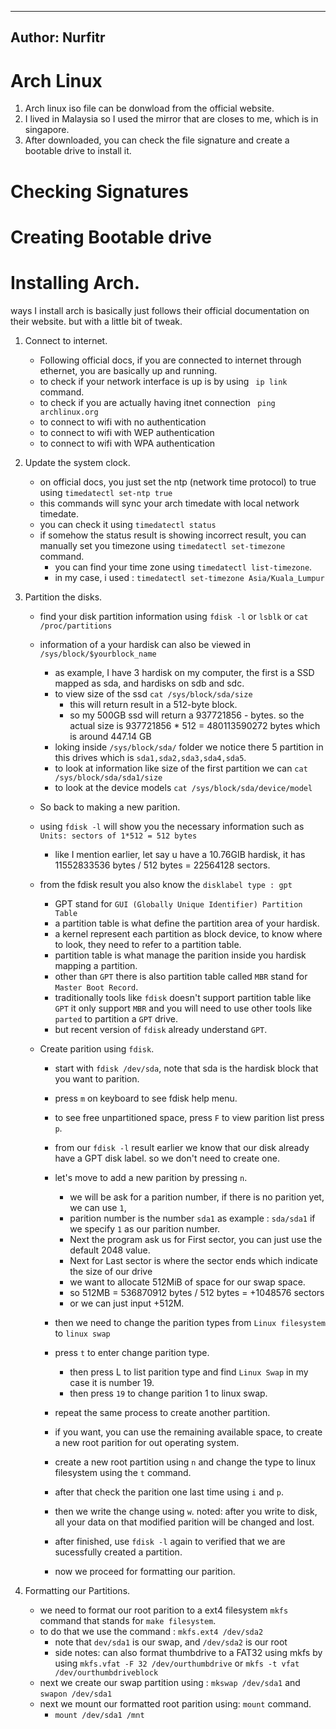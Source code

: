 -------
Author: Nurfitr
-------

# Arch Linux
1. Arch linux iso file can be donwload from the official website.
2. I lived in Malaysia so I used the mirror that are closes to me, which is in singapore.
3. After downloaded, you can check the file signature and create a bootable drive to install it.

# Checking Signatures
# Creating Bootable drive

# Installing Arch.
ways I install arch is basically just follows their official documentation on their website.
but with a little bit of tweak. 

1. Connect to internet.
	- Following official docs, if you are connected to internet through ethernet, you are basically up and running.
	- to check if your network interface is up is by using ` ip link` command.
	- to check if you are actually having itnet connection ` ping archlinux.org`
	- to connect to wifi with no authentication
	- to connect to wifi with WEP authentication
	- to connect to wifi with WPA authentication

2. Update the system clock.
	- on official docs, you just set the ntp (network time protocol) to true using `timedatectl set-ntp true`
	- this commands will sync your arch timedate with local network timedate.
	- you can check it using `timedatectl status`
	- if somehow the status result is showing incorrect result, you can manually set you timezone using
		`timedatectl set-timezone` command.
		- you can find your time zone using `timedatectl list-timezone`.
		- in my case, i used : `timedatectl set-timezone Asia/Kuala_Lumpur`

3. Partition the disks.
	- find your disk partition information using `fdisk -l` or `lsblk` or `cat /proc/partitions`
	- information of a your hardisk can also be viewed in `/sys/block/$yourblock_name`
		- as example, I have 3 hardisk on my computer, the first is a SSD mapped as sda, and hardisks on sdb and sdc.
		- to view size of the ssd `cat /sys/block/sda/size`
			- this will return result in a 512-byte block.
			- so my 500GB ssd will return a 937721856 - bytes. so the actual size is 937721856 * 512 = 480113590272 bytes which is around 447.14 GB
		- loking inside `/sys/block/sda/` folder we notice there 5 partition in this drives which is `sda1,sda2,sda3,sda4,sda5`.
		- to look at information like size of the first partition we can `cat /sys/block/sda/sda1/size`
		- to look at the device models `cat /sys/block/sda/device/model`
	
	- So back to making a new parition.
	- using `fdisk -l` will show you the necessary information such as `Units: sectors of 1*512 = 512 bytes`
		- like I mention earlier, let say u have a 10.76GIB hardisk, it has 11552833536 bytes / 512 bytes = 22564128 sectors.
	- from the fdisk result you also know the `disklabel type : gpt`
		- GPT stand for `GUI (Globally Unique Identifier) Partition Table` 
		- a partition table is what define the partition area of your hardisk.
		- a kernel represent each partition as block device, to know where to look, they need to refer to a partition table.
		- partition table is what manage the parition inside you hardisk mapping a partition.
		- other than `GPT` there is also partition table called `MBR` stand for `Master Boot Record`.
		- traditionally tools like `fdisk` doesn't support partition table like `GPT` it only support `MBR` and you will need to use other tools like `parted`
			to partition a `GPT` drive.
		- but recent version of `fdisk` already understand `GPT`. 
	
	- Create parition using `fdisk`.
		- start with `fdisk /dev/sda`, note that sda is the hardisk block that you want to parition.
		- press `m` on keyboard to see fdisk help menu. 
		- to see free unpartitioned space, press `F` to view parition list press `p`.
		- from our `fdisk -l` result earlier we know that our disk already have a GPT disk label. so we don't need to create one.
		- let's move to add a new parition by pressing `n`.
			- we will be ask for a parition number, if there is no parition yet, we can use `1`,
			- parition number is the number `sda1` as example : `sda/sda1` if we specify `1` as our parition number.
			- Next the program ask us for First sector, you can just use the default 2048 value. 
			- Next for Last sector is where the sector ends which indicate the size of our drive 
			- we want to allocate 512MiB of space for our swap space.
			- so 512MB = 536870912 bytes / 512 bytes = +1048576 sectors
			- or we can just input +512M.
		- then we need to change the parition types from `Linux filesystem` to 	`linux swap`
		- press `t` to enter change parition type.
			- then press L to list parition type and find `Linux Swap` in my case it is number 19.
			- then press `19` to change parition 1 to linux swap.

		- repeat the same process to create another partition.
		- if you want, you can use the remaining available space, to create a new root parition for out operating system.
		- create a new root partition using `n` and change the type to linux filesystem using the `t` command.
		- after that check the parition one last time using `i` and `p`. 
		- then we write the change using `w`. noted: after you write to disk, all your data on that modified parition will be changed and lost.
		- after finished, use `fdisk -l` again to verified that we are sucessfully created a partition.
		- now we proceed for formatting our parition.

4. Formatting our Partitions.
	- we need to format our root parition to a ext4 filesystem `mkfs` command that stands for `make filesystem`.
	- to do that we use the command : `mkfs.ext4 /dev/sda2` 
		- note that `dev/sda1` is our swap, and `/dev/sda2` is our root
		- side notes: can also format thumbdrive to a FAT32 using mkfs by using `mkfs.vfat -F 32 /dev/ourthumbdrive` or `mkfs -t vfat /dev/ourthumbdriveblock`
	- next we create our swap partition using : `mkswap /dev/sda1` and `swapon /dev/sda1`
	- next we mount our formatted root parition using: `mount` command.
		- `mount /dev/sda1 /mnt`

